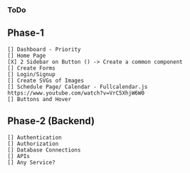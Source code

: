 ### ToDo

## Phase-1 

    [] Dashboard - Priority 
    [] Home Page
    [X] 2 Sidebar on Button () -> Create a common component
    [] Create Forms 
    [] Login/Signup
    [] Create SVGs of Images 
    [] Schedule Page/ Calendar - Fullcalendar.js https://www.youtube.com/watch?v=VrC5XhjW6W0
    [] Buttons and Hover

## Phase-2 (Backend)

    [] Authentication
    [] Authorization
    [] Database Connections
    [] APIs
    [] Any Service?
    
